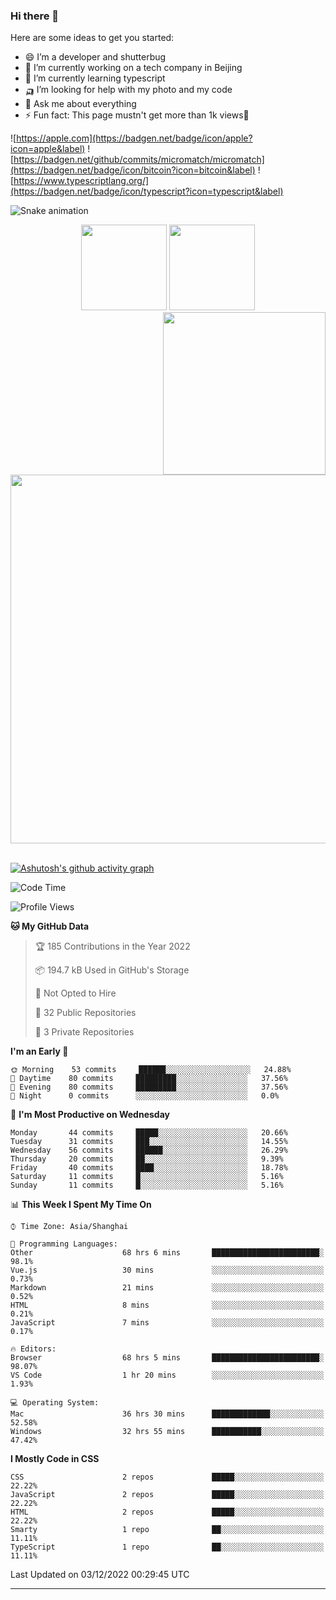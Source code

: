 
### Hi there 👋


Here are some ideas to get you started:

- 😄 I’m a developer and shutterbug
- 🔭 I’m currently working on a tech company in Beijing
- 🌱 I’m currently learning typescript
- 🛺 I’m looking for help with my photo and my code
- 💬 Ask me about everything
- ⚡ Fun fact: This page mustn't get more than 1k views🤣

![https://apple.com](https://badgen.net/badge/icon/apple?icon=apple&label)
![https://badgen.net/github/commits/micromatch/micromatch](https://badgen.net/badge/icon/bitcoin?icon=bitcoin&label)
![https://www.typescriptlang.org/](https://badgen.net/badge/icon/typescript?icon=typescript&label)




![Snake animation](https://github.com/changzhenlin/changzhenlin/blob/output/github-contribution-grid-snake.svg)

<!-- GitHub数据统计 -->
<div align="center">
  <img height="137px" src="https://github-readme-stats.vercel.app/api?username=changzhenlin&hide_title=true&hide_border=true&show_icons=trueline_height=21&text_color=000&icon_color=000&theme=graywhite" />
  <img height="137px" src="https://github-readme-stats.vercel.app/api/top-langs/?username=changzhenlin&hide_title=true&hide_border=true&layout=compact&langs_count=6&text_color=000&icon_color=fff&theme=graywhite" />
</div>

<!-- 连续提交代码天数记录 -->
<div align="center">
  <img style="float:right" width="260" src="https://media.giphy.com/media/G90BPjJbzidJIbVs54/giphy.gif" />
  <img width="590" src="https://github-readme-streak-stats.herokuapp.com/?user=changzhenlin&hide_border=true" />
</div>
<br>

[![Ashutosh's github activity graph](https://activity-graph.herokuapp.com/graph?username=changzhenlin&theme=dracula)](https://github.com/ashutosh00710/github-readme-activity-graph)


<!--START_SECTION:waka-->
![Code Time](http://img.shields.io/badge/Code%20Time-2%2C284%20hrs%201%20min-blue)

![Profile Views](http://img.shields.io/badge/Profile%20Views-749-blue)

**🐱 My GitHub Data** 

> 🏆 185 Contributions in the Year 2022
 > 
> 📦 194.7 kB Used in GitHub's Storage 
 > 
> 🚫 Not Opted to Hire
 > 
> 📜 32 Public Repositories 
 > 
> 🔑 3 Private Repositories  
 > 
**I'm an Early 🐤** 

```text
🌞 Morning    53 commits     ██████░░░░░░░░░░░░░░░░░░░   24.88% 
🌆 Daytime    80 commits     █████████░░░░░░░░░░░░░░░░   37.56% 
🌃 Evening    80 commits     █████████░░░░░░░░░░░░░░░░   37.56% 
🌙 Night      0 commits      ░░░░░░░░░░░░░░░░░░░░░░░░░   0.0%

```
📅 **I'm Most Productive on Wednesday** 

```text
Monday       44 commits     █████░░░░░░░░░░░░░░░░░░░░   20.66% 
Tuesday      31 commits     ███░░░░░░░░░░░░░░░░░░░░░░   14.55% 
Wednesday    56 commits     ██████░░░░░░░░░░░░░░░░░░░   26.29% 
Thursday     20 commits     ██░░░░░░░░░░░░░░░░░░░░░░░   9.39% 
Friday       40 commits     ████░░░░░░░░░░░░░░░░░░░░░   18.78% 
Saturday     11 commits     █░░░░░░░░░░░░░░░░░░░░░░░░   5.16% 
Sunday       11 commits     █░░░░░░░░░░░░░░░░░░░░░░░░   5.16%

```


📊 **This Week I Spent My Time On** 

```text
⌚︎ Time Zone: Asia/Shanghai

💬 Programming Languages: 
Other                    68 hrs 6 mins       ████████████████████████░   98.1% 
Vue.js                   30 mins             ░░░░░░░░░░░░░░░░░░░░░░░░░   0.73% 
Markdown                 21 mins             ░░░░░░░░░░░░░░░░░░░░░░░░░   0.52% 
HTML                     8 mins              ░░░░░░░░░░░░░░░░░░░░░░░░░   0.21% 
JavaScript               7 mins              ░░░░░░░░░░░░░░░░░░░░░░░░░   0.17%

🔥 Editors: 
Browser                  68 hrs 5 mins       ████████████████████████░   98.07% 
VS Code                  1 hr 20 mins        ░░░░░░░░░░░░░░░░░░░░░░░░░   1.93%

💻 Operating System: 
Mac                      36 hrs 30 mins      █████████████░░░░░░░░░░░░   52.58% 
Windows                  32 hrs 55 mins      ███████████░░░░░░░░░░░░░░   47.42%

```

**I Mostly Code in CSS** 

```text
CSS                      2 repos             █████░░░░░░░░░░░░░░░░░░░░   22.22% 
JavaScript               2 repos             █████░░░░░░░░░░░░░░░░░░░░   22.22% 
HTML                     2 repos             █████░░░░░░░░░░░░░░░░░░░░   22.22% 
Smarty                   1 repo              ██░░░░░░░░░░░░░░░░░░░░░░░   11.11% 
TypeScript               1 repo              ██░░░░░░░░░░░░░░░░░░░░░░░   11.11%

```



 Last Updated on 03/12/2022 00:29:45 UTC
<!--END_SECTION:waka-->

---

